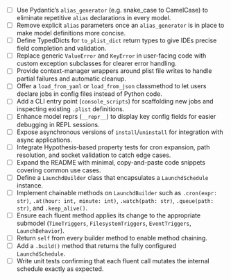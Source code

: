 - [ ] Use Pydantic’s `alias_generator` (e.g. snake\_case to CamelCase) to eliminate repetitive `alias` declarations in every model.
- [ ] Remove explicit `alias` parameters once an `alias_generator` is in place to make model definitions more concise.
- [ ] Define TypedDicts for `to_plist_dict` return types to give IDEs precise field completion and validation.
- [ ] Replace generic `ValueError` and `KeyError` in user-facing code with custom exception subclasses for clearer error handling.
- [ ] Provide context-manager wrappers around plist file writes to handle partial failures and automatic cleanup.
- [ ] Offer a `load_from_yaml` or `load_from_json` classmethod to let users declare jobs in config files instead of Python code.
- [ ] Add a CLI entry point (`console_scripts`) for scaffolding new jobs and inspecting existing `.plist` definitions.
- [ ] Enhance model reprs (`__repr__`) to display key config fields for easier debugging in REPL sessions.
- [ ] Expose asynchronous versions of `install`/`uninstall` for integration with async applications.
- [ ] Integrate Hypothesis‐based property tests for cron expansion, path resolution, and socket validation to catch edge cases.
- [ ] Expand the README with minimal, copy-and-paste code snippets covering common use cases.
- [ ] Define a `LaunchdBuilder` class that encapsulates a `LaunchdSchedule` instance.
- [ ] Implement chainable methods on `LaunchdBuilder` such as `.cron(expr: str)`, `.at(hour: int, minute: int)`, `.watch(path: str)`, `.queue(path: str)`, and `.keep_alive()`.
- [ ] Ensure each fluent method applies its change to the appropriate submodel (`TimeTriggers`, `FilesystemTriggers`, `EventTriggers`, `LaunchBehavior`).
- [ ] Return `self` from every builder method to enable method chaining.
- [ ] Add a `.build()` method that returns the fully configured `LaunchdSchedule`.
- [ ] Write unit tests confirming that each fluent call mutates the internal schedule exactly as expected.
